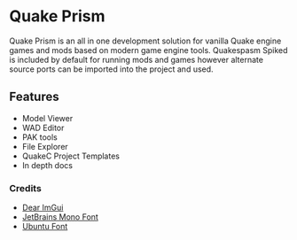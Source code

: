 # Quake Prism

Quake Prism is an all in one development solution for vanilla Quake engine games and mods based on modern game engine tools. Quakespasm Spiked is included by default for running mods and games however alternate source ports can be imported into the project and used.

## Features
- Model Viewer
- WAD Editor
- PAK tools
- File Explorer
- QuakeC Project Templates
- In depth docs

### Credits
- [Dear ImGui](https://github.com/ocornut/imgui)
- [JetBrains Mono Font](https://www.jetbrains.com/lp/mono/)
- [Ubuntu Font](https://design.ubuntu.com/font)
